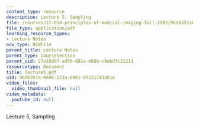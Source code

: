 ```yaml
---
content_type: resource
description: Lecture 5, Sampling
file: /courses/22-058-principles-of-medical-imaging-fall-2002/96d6351a6896173a606197c21743a51e_lecture5.pdf
file_type: application/pdf
learning_resource_types:
- Lecture Notes
ocw_type: OCWFile
parent_title: Lecture Notes
parent_type: CourseSection
parent_uid: 27a10d07-ad56-681a-e60b-c9ebd3c31211
resourcetype: Document
title: lecture5.pdf
uid: 96d6351a-6896-173a-6061-97c21743a51e
video_files:
  video_thumbnail_file: null
video_metadata:
  youtube_id: null
---
```

Lecture 5, Sampling

